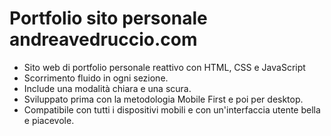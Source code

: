 # Portfolio sito personale andreavedruccio.com

- Sito web di portfolio personale reattivo con HTML, CSS e JavaScript
- Scorrimento fluido in ogni sezione.
- Include una modalità chiara e una scura.
- Sviluppato prima con la metodologia Mobile First e poi per desktop.
- Compatibile con tutti i dispositivi mobili e con un'interfaccia utente bella e piacevole.
